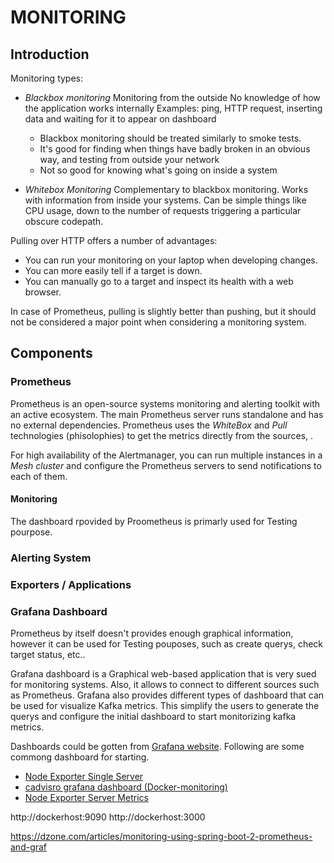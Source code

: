 # MONITORING

## Introduction

Monitoring types:

- *Blackbox monitoring* Monitoring from the outside No knowledge of how the application works internally 
   Examples: ping, HTTP request, inserting data and waiting for it to appear on dashboard 

  - Blackbox monitoring should be treated similarly to smoke tests.
  - It's good for finding when things have badly broken in an obvious way, and testing from outside your network
  - Not so good for knowing what's going on inside a system

- *Whitebox Monitoring* Complementary to blackbox monitoring. Works with information from inside your systems. 
   Can be simple things like CPU usage, down to the number of requests triggering a particular obscure codepath. 

Pulling over HTTP offers a number of advantages:

- You can run your monitoring on your laptop when developing changes.
- You can more easily tell if a target is down.
- You can manually go to a target and inspect its health with a web browser.

In case of Prometheus, pulling is slightly better than pushing, but it should not be considered a major point when considering a monitoring system.

## Components

### Prometheus

Prometheus is an open-source systems monitoring and alerting toolkit with an active ecosystem.
The main Prometheus server runs standalone and has no external dependencies.
Prometheus uses the *WhiteBox* and *Pull* technologies (phisolophies) to get the metrics directly from the sources, .

For high availability of the Alertmanager, you can run multiple instances in a *Mesh cluster* and configure the Prometheus servers to send notifications to each of them.

#### Monitoring

The dashboard rpovided by Proometheus is primarly used for Testing pourpose.

### Alerting System

### Exporters / Applications

### Grafana Dashboard

Prometheus by itself doesn't provides enough graphical information, however it can be used for Testing pouposes, such as create querys, check target status, etc..

Grafana dashboard is a Graphical web-based application that is very sued for monitoring systems. Also, it allows to connect to different sources such as Prometheus.
Grafana also provides different types of dashboard that can be used for visualize Kafka metrics. This simplify the users to generate the querys and configure the initial dashboard to start monitorizing kafka metrics.

Dashboards could be gotten from [Grafana website](https://grafana.com/dashboards). Following are some commong dashboard for starting.

- [Node Exporter Single Server](https://grafana.com/dashboards/22)
- [cadvisro grafana dashboard (Docker-monitoring)](https://grafana.com/dashboards/193)
- [Node Exporter Server Metrics](https://grafana.com/dashboards/405)


http://dockerhost:9090
 http://dockerhost:3000
 



 https://dzone.com/articles/monitoring-using-spring-boot-2-prometheus-and-graf